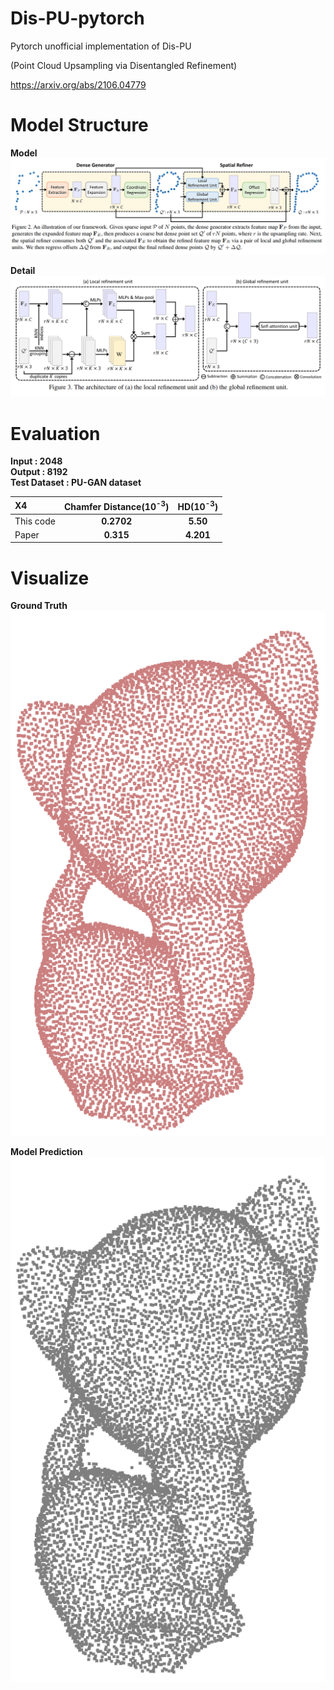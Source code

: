 # Dis-PU-pytorch
Pytorch unofficial implementation of Dis-PU

(Point Cloud Upsampling via Disentangled Refinement)

https://arxiv.org/abs/2106.04779




# Model Structure
**Model**  
![ex_screenshot](./imgs/model.png)

**Detail**  
![ex_screenshot](./imgs/detail.png)


# Evaluation
**Input : 2048**  
**Output : 8192**  
**Test Dataset : PU-GAN dataset**    

| X4 | Chamfer Distance(10<sup>-3</sup>)|HD(10<sup>-3</sup>)|
|:--------|:--------:|:--------:|
| This code | **0.2702**|**5.50**|
|Paper|**0.315**|**4.201**| 


# Visualize
**Ground Truth**  
![ex_screenshot](./imgs/cat_gt.png)

**Model Prediction**  
![ex_screenshot](./imgs/cat_predict.png)
